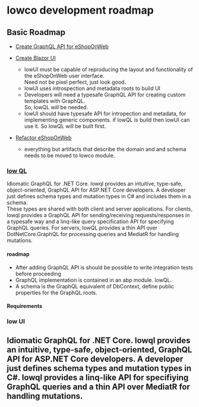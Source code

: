 # lowco development roadmap

## Basic Roadmap
- [Create GraphQL API for eShopOnWeb](#low-ql)

- [Create Blazor UI](#low-UI)
	- lowUI must be capable of reproducing the layout and functionality of the eShopOnWeb user interface.  
		Need not be pixel perfect, just look good.   
	- lowUI uses introspection and metadata roots to build UI
	- Developers will need a typesafe GraphQL API for creating custom templates with GraphQL.  
		So, lowQL will be needed.  
	- lowUI should have typesafe API for intropection and metadata, for implementing generic components.
		if lowQL is build then lowUI can use it.  So lowQL will be built first.

- [Refactor eShopOnWeb](#lowco)
	- everything but artifacts that describe the domain and and schema needs to be moved to lowco module.

### [low QL](lowql.md)
Idiomatic GraphQL for .NET Core.
lowql provides an intuitive, type-safe, object-oriented, GraphQL API for ASP.NET Core developers.
A developer just defines schema types and mutation types in C# and includes them in a schema.  
These types are shared with both client and server applications.
For clients, lowql provides a GraphQL API for sending/receiving requests/responses in a typesafe way and 
a linq-like query specification API for specifying GraphQL queries.
For servers, lowQL provides a thin API over DotNetCore.GraphQL for processing queries and MediatR for handling mutations.

#### roadmap
- After adding GraphQL API is should be possible to write integration tests before proceeding
- GraphQL implementation is contained in an abp module. lowQL.
- A schema is the GraphQL equivalent of DbContext, define public properties for the GraphQL roots.


#### Requirements


### low UI
Idiomatic GraphQL for .NET Core.
lowql provides an intuitive, type-safe, object-oriented, GraphQL API for ASP.NET Core developers.
A developer just defines schema types and mutation types in C#.
lowql provides a linq-like API for specifiying GraphQL queries and a thin API over MediatR for handling mutations.
- 